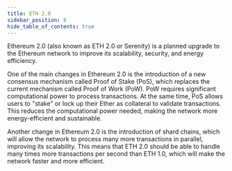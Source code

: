 ```yaml
---
title: ETH 2.0
sidebar_position: 8
hide_table_of_contents: true
---
```


Ethereum 2.0 (also known as ETH 2.0 or Serenity) is a planned upgrade to the Ethereum network to improve its scalability, security, and energy efficiency.

One of the main changes in Ethereum 2.0 is the introduction of a new consensus mechanism called Proof of Stake (PoS), which replaces the current mechanism called Proof of Work (PoW). PoW requires significant computational power to process transactions. At the same time, PoS allows users to "stake" or lock up their Ether as collateral to validate transactions. This reduces the computational power needed, making the network more energy-efficient and sustainable.

Another change in Ethereum 2.0 is the introduction of shard chains, which will allow the network to process many more transactions in parallel, improving its scalability. This means that ETH 2.0 should be able to handle many times more transactions per second than ETH 1.0, which will make the network faster and more efficient.
